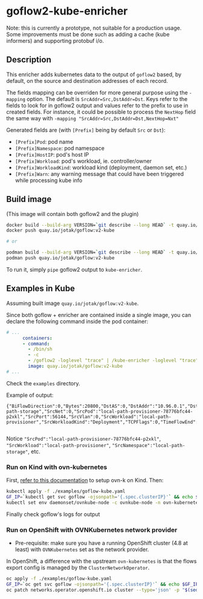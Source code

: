 # goflow2-kube-enricher

Note: this is currently a prototype, not suitable for a production usage. Some improvements must be done such as adding a cache (kube informers) and supporting protobuf i/o.

## Description

This enricher adds kubernetes data to the output of `goflow2` based, by default, on the source and destination addresses of each record.

The fields mapping can be overriden for more general purpose using the `-mapping` option. The default is `SrcAddr=Src,DstAddr=Dst`. Keys refer to the fields to look for in goflow2 output and values refer to the prefix to use in created fields. For instance, it could be possible to process the `NextHop` field the same way with `-mapping "SrcAddr=Src,DstAddr=Dst,NextHop=Nxt"`

Generated fields are (with `[Prefix]` being by default `Src` or `Dst`):

- `[Prefix]Pod`: pod name
- `[Prefix]Namespace`: pod namespace
- `[Prefix]HostIP`: pod's host IP
- `[Prefix]Workload`: pod's workload, ie. controller/owner
- `[Prefix]WorkloadKind`: workload kind (deployment, daemon set, etc.)
- `[Prefix]Warn`: any warning message that could have been triggered while processing kube info

## Build image

(This image will contain both goflow2 and the plugin)

```bash
docker build --build-arg VERSION=`git describe --long HEAD` -t quay.io/jotak/goflow:v2-kube .
docker push quay.io/jotak/goflow:v2-kube

# or

podman build --build-arg VERSION=`git describe --long HEAD` -t quay.io/jotak/goflow:v2-kube .
podman push quay.io/jotak/goflow:v2-kube
```

To run it, simply `pipe` goflow2 output to `kube-enricher`.

## Examples in Kube

Assuming built image `quay.io/jotak/goflow:v2-kube`.

Since both goflow + enricher are contained inside a single image, you can declare the following command inside the pod container:

```yaml
# ...
      containers:
      - command:
        - /bin/sh
        - -c
        - /goflow2 -loglevel "trace" | /kube-enricher -loglevel "trace"
        image: quay.io/jotak/goflow:v2-kube
# ...
```

Check the `examples` directory.

Example of output:

```
{"BiFlowDirection":0,"Bytes":20800,"DstAS":0,"DstAddr":"10.96.0.1","DstMac":"0a:58:0a:f4:00:01","DstNet":0,"DstPort":443,"DstVlan":0,"EgressVrfID":0,"Etype":2048,"EtypeName":"IPv4","ForwardingStatus":0,"FragmentId":0,"FragmentOffset":0,"IPTTL":0,"IPTos":0,"IPv6FlowLabel":0,"IcmpCode":0,"IcmpName":"","IcmpType":0,"InIf":12,"IngressVrfID":0,"NextHop":"","NextHopAS":0,"OutIf":0,"Packets":400,"Proto":6,"ProtoName":"TCP","SamplerAddress":"10.244.0.2","SamplingRate":0,"SequenceNum":577,"SrcAS":0,"SrcAddr":"10.244.0.5","SrcHostIP":"10.89.0.2","SrcMac":"0a:58:0a:f4:00:05","SrcNamespace":"local-path-storage","SrcNet":0,"SrcPod":"local-path-provisioner-78776bfc44-p2xkl","SrcPort":56144,"SrcVlan":0,"SrcWorkload":"local-path-provisioner","SrcWorkloadKind":"Deployment","TCPFlags":0,"TimeFlowEnd":0,"TimeFlowStart":0,"TimeReceived":1628419398,"Type":"IPFIX","VlanId":0}


```

Notice `"SrcPod":"local-path-provisioner-78776bfc44-p2xkl"`, `"SrcWorkload":"local-path-provisioner"`, `"SrcNamespace":"local-path-storage"`, etc.

### Run on Kind with ovn-kubernetes

First, [refer to this documentation](https://github.com/ovn-org/ovn-kubernetes/blob/master/docs/kind.md) to setup ovn-k on Kind.
Then:

```bash
kubectl apply -f ./examples/goflow-kube.yaml
GF_IP=`kubectl get svc goflow -ojsonpath='{.spec.clusterIP}'` && echo $GF_IP
kubectl set env daemonset/ovnkube-node -c ovnkube-node -n ovn-kubernetes OVN_IPFIX_TARGETS="$GF_IP:2055"
```

Finally check goflow's logs for output

### Run on OpenShift with OVNKubernetes network provider

- Pre-requisite: make sure you have a running OpenShift cluster (4.8 at least) with `OVNKubernetes` set as the network provider.

In OpenShift, a difference with the upstream `ovn-kubernetes` is that the flows export config is managed by the `ClusterNetworkOperator`.

```bash
oc apply -f ./examples/goflow-kube.yaml
GF_IP=`oc get svc goflow -ojsonpath='{.spec.clusterIP}'` && echo $GF_IP
oc patch networks.operator.openshift.io cluster --type='json' -p "$(sed -e "s/GF_IP/$GF_IP/" examples/net-cluster-patch.json)"
```
